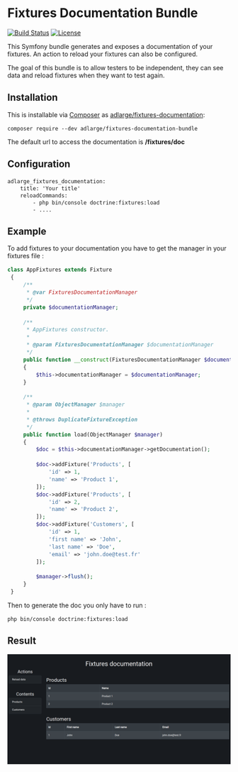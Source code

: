 Fixtures Documentation Bundle
=========

[![Build Status](https://travis-ci.org/adlarge/fixtures-documentation.svg?branch=master&style=flat-square)](https://travis-ci.org/adlarge/fixtures-documentation?branch=master)
[![License](https://img.shields.io/badge/license-MIT-red.svg?style=flat-square)](LICENSE)

This Symfony bundle generates and exposes a documentation of your fixtures.
An action to reload your fixtures can also be configured.

The goal of this bundle is to allow testers to be independent, they can see data and reload fixtures when they want to test again.

## Installation

This is installable via [Composer](https://getcomposer.org/) as
[adlarge/fixtures-documentation](https://packagist.org/packages/adlarge/fixtures-documentation-bundle):

    composer require --dev adlarge/fixtures-documentation-bundle

The default url to access the documentation is **/fixtures/doc**

## Configuration

    adlarge_fixtures_documentation:
        title: 'Your title'
        reloadCommands:
            - php bin/console doctrine:fixtures:load
            - ....

## Example

To add fixtures to your documentation you have to get the manager in your fixtures file :

```php
class AppFixtures extends Fixture
 {
     /**
      * @var FixturesDocumentationManager
      */
     private $documentationManager;
 
     /**
      * AppFixtures constructor.
      *
      * @param FixturesDocumentationManager $documentationManager
      */
     public function __construct(FixturesDocumentationManager $documentationManager)
     {
         $this->documentationManager = $documentationManager;
     }
 
     /**
      * @param ObjectManager $manager
      *
      * @throws DuplicateFixtureException
      */
     public function load(ObjectManager $manager)
     {
         $doc = $this->documentationManager->getDocumentation();
 
         $doc->addFixture('Products', [
             'id' => 1,
             'name' => 'Product 1',
         ]);
         $doc->addFixture('Products', [
             'id' => 2,
             'name' => 'Product 2',
         ]);
         $doc->addFixture('Customers', [
             'id' => 1,
             'first name' => 'John',
             'last name' => 'Doe',
             'email' => 'john.doe@test.fr'
         ]);
 
         $manager->flush();
     }
 }
```

Then to generate the doc you only have to run : 

    php bin/console doctrine:fixtures:load

## Result

![GitHub Logo](/doc/img/fixtures-documentation.png)
